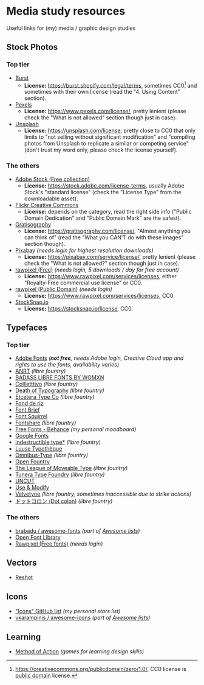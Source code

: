 # Media study resources
Useful links for (my) media / graphic design studies

## Stock Photos

### Top tier
- [Burst](https://burst.shopify.com/)
  - **License:** <https://burst.shopify.com/legal/terms>, sometimes CC0[^1] and sometimes with their own license (read the "4. Using Content" section).
- [Pexels](https://www.pexels.com/)
  - **License:** <https://www.pexels.com/license/>, pretty lenient (please check the "What is not allowed" section though just in case).
- [Unsplash](https://unsplash.com/)
  - **License:** <https://unsplash.com/license>, pretty close to CC0 that only limits to "not selling without significant modification" and "compiling photos from Unsplash to replicate a similar or competing service" (don't trust my word only, please check the license yourself).

### The others
- [Adobe Stock (Free collection)](https://stock.adobe.com/ca/free)
  - **License:** <https://stock.adobe.com/license-terms>, usually Adobe Stock's "standard license" (check the "License Type" from the downloadable asset).
- [Flickr Creative Commons](https://www.flickr.com/creativecommons/)
  - **License:** depends on the category, read the right side info ("Public Domain Dedication" and "Public Domain Mark" are the safest).
- [Gratisography](https://gratisography.com/)
  - **License:** <https://gratisography.com/license/>, "Almost anything you can think of" (read the "What you CAN’T do with these images" section though).
- [Pixabay](https://pixabay.com/) *(needs login for highest resolution downloads)*
  - **License:** <https://pixabay.com/service/license/>, pretty lenient (please check the "What is not allowed?" section though just in case).
- [rawpixel (Free)](https://www.rawpixel.com/free-images) *(needs login, 5 downloads / day for free account)*
  - **License:** <https://www.rawpixel.com/services/licenses>, either "Royalty-Free commercial use license" or CC0.
- [rawpixel (Public Domain)](https://www.rawpixel.com/public-domain) *(needs login)*
  - **License:** <https://www.rawpixel.com/services/licenses>, CC0.
- [StockSnap.io](https://stocksnap.io/)
  - **License:** <https://stocksnap.io/license>, CC0.

## Typefaces

### Top tier
- [Adobe Fonts](https://fonts.adobe.com/) *(**not free**, needs Adobe login, Creative Cloud app and rights to use the fonts, availability varies)*
- [ANRT](https://anrt-nancy.fr/anrt-22/en/fonts) *(libre fountry)*
- [BADASS LIBRE FONTS BY WOMXN](https://www.design-research.be/by-womxn/)
- [Collletttivo](https://www.collletttivo.it/) *(libre fountry)*
- [Death of Typography](https://deathoftypography.com/typefaces/) *(libre fountry)*
- [Etcetera Type Co](https://www.etceteratype.co/) *(libre fountry)*
- [Fond de riz](https://fonderiz.fr/)
- [Font Brief](https://www.fontbrief.com/fontbrief)
- [Font Squirrel](https://www.fontsquirrel.com/)
- [Fontshare](https://www.fontshare.com/) *(libre fountry)*
- [Free Fonts - Behance](https://www.behance.net/collection/35882773/Free-Fonts) *(my personal moodboard)*
- [Google Fonts](https://fonts.google.com/)
- [indestructible type*](http://indestructible-type.github.io/) *(libre fountry)*
- [Luuse Typothèque](https://typotheque.luuse.fun/)
- [Omnibus-Type](https://www.omnibus-type.com/) *(libre fountry)*
- [Open Fountry](https://open-foundry.com/fonts)
- [The League of Moveable Type](https://www.theleagueofmoveabletype.com/) *(libre fountry)*
- [Tunera Type Foundry](https://www.tunera.xyz/) *(libre fountry)*
- [UNCUT](https://uncut.wtf/)
- [Use & Modify](https://usemodify.com/)
- [Velvetyne](https://velvetyne.fr/) *(libre fountry, sometimes inaccessible due to strike actions)*
- [ドットコロン (Dot colon)](https://dotcolon.net/) *(libre fountry)*

### The others
- [brabadu / awesome-fonts](https://github.com/brabadu/awesome-fonts) *(part of [Awesome lists](https://github.com/sindresorhus/awesome))*
- [Open Font Library](https://fontlibrary.org/)
- [Rawpixel (Free fonts)](https://www.rawpixel.com/topic/283/open-source-fonts) *(needs login)*

## Vectors

- [Reshot](https://www.reshot.com/free-vector-illustrations/)

## Icons

- ["Icons" GitHub list](https://github.com/stars/krisu5/lists/icons) *(my personal stars list)*
- [vkarampinis / awesome-icons](https://github.com/vkarampinis/awesome-icons) *(part of [Awesome lists](https://github.com/sindresorhus/awesome))*

## Learning

- [Method of Action](https://method.ac/) *(games for learning design skills)*

[^1]: <https://creativecommons.org/publicdomain/zero/1.0/>, CC0 license is [public domain](https://simple.wikipedia.org/wiki/Public_domain) license.